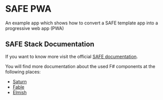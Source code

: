 # SAFE PWA

An example app which shows how to convert a SAFE template app into a progressive web app (PWA)

## SAFE Stack Documentation

If you want to know more visit the official [SAFE documentation](https://safe-stack.github.io/docs/).

You will find more documentation about the used F# components at the following places:

* [Saturn](https://saturnframework.org/)
* [Fable](https://fable.io/docs/)
* [Elmish](https://elmish.github.io/elmish/)